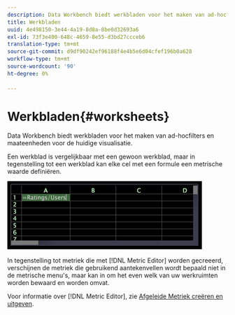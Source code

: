 ```yaml
---
description: Data Workbench biedt werkbladen voor het maken van ad-hocfilters en maateenheden voor de huidige visualisatie.
title: Werkbladen
uuid: 4e498150-3e44-4a19-8d8a-8be0d32693a6
exl-id: 73f3e400-648c-4659-8e55-d3bd27ccceb6
translation-type: tm+mt
source-git-commit: d9df90242ef96188f4e4b5e6d04cfef196b0a628
workflow-type: tm+mt
source-wordcount: '90'
ht-degree: 0%

---
```


# Werkbladen{#worksheets}

Data Workbench biedt werkbladen voor het maken van ad-hocfilters en maateenheden voor de huidige visualisatie.

Een werkblad is vergelijkbaar met een gewoon werkblad, maar in tegenstelling tot een werkblad kan elke cel met een formule een metrische waarde definiëren.

![](assets/vis_Worksheet_TextAndFormula.png)

In tegenstelling tot metriek die met [!DNL Metric Editor] worden gecreeerd, verschijnen de metriek die gebruikend aantekenvellen wordt bepaald niet in de metrische menu&#39;s, maar kan in om het even welk van uw werkruimten worden bewaard en worden omvat.

Voor informatie over [!DNL Metric Editor], zie [Afgeleide Metriek creëren en uitgeven](../../../../home/c-get-started/c-admin-intrf/c-prof-mgr/c-drvd-mtrcs.md#concept-e41723b342a849309874b26232224a40).
